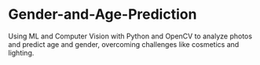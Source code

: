 # Gender-and-Age-Prediction
Using ML and Computer Vision with Python and OpenCV to analyze photos and predict age and gender, overcoming challenges like cosmetics and lighting.

